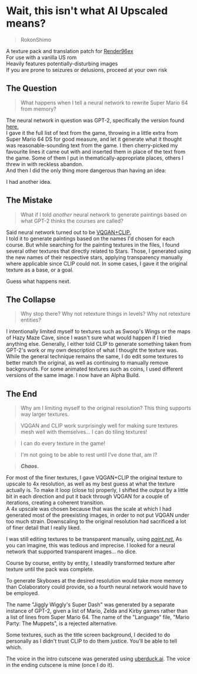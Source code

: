 # Wait, this isn't what AI Upscaled means?
> RokonShimo

A texture pack and translation patch for [Render96ex](https://sm64pc.info)  
For use with a vanilla US rom  
Heavily features potentially-disturbing images  
If you are prone to seizures or delusions, proceed at your own risk

## The Question  
> What happens when I tell a neural network to rewrite Super Mario 64 from memory? 
 
The neural network in question was GPT-2, specifically the version found [here.](https://colab.research.google.com/drive/1VLG8e7YSEwypxU-noRNhsv5dW4NfTGce)  
I gave it the full list of text from the game, throwing in a little extra from Super Mario 64 DS for good measure, and let it generate what it thought was reasonable-sounding text from the game. I then cherry-picked my favourite lines it came out with and inserted them in place of the text from the game. Some of them I put in thematically-appropriate places, others I threw in with reckless abandon.  
And then I did the only thing more dangerous than having an idea:

I had another idea. 

## The Mistake  
> What if I told *another* neural network to generate paintings based on what GPT-2 thinks the courses are called?  

Said neural network turned out to be [VQGAN+CLIP.](https://colab.research.google.com/drive/1wkF67ThUz37T2_oPIuSwuO4e_-0vjaLs?usp=sharing)  
I told it to generate paintings based on the names I'd chosen for each course. But while searching for the painting textures in the files, I found several other textures that directly related to Stars. Those, I generated using the new names of their respective stars, applying transparency manually where applicable since CLIP could not. In some cases, I gave it the original texture as a base, or a goal.

Guess what happens next.

## The Collapse  
> Why stop there? Why not retexture things in levels? Why not retexture entities?

I intentionally limited myself to textures such as Swoop's Wings or the maps of Hazy Maze Cave, since I wasn't sure what would happen if I tried anything else. Generally, I either told CLIP to generate something taken from GPT-2's work or my own description of what I thought the texture was. While the general technique remains the same, I do edit some textures to better match the original, as well as continuing to manually remove backgrounds. For some animated textures such as coins, I used different versions of the same image.
I now have an Alpha Build.

## The End
> Why am I limiting myself to the original resolution? This thing supports way larger textures.

> VQGAN and CLIP work surprisingly well for making sure textures mesh well with themselves... I can do tiling textures!

> I can do every texture in the game!

> I'm not going to be able to rest until I've done that, am I?

> ***Chaos.***

For most of the finer textures, I gave VQGAN+CLIP the original texture to upscale to 4x resolution, as well as my best guess at what the texture actually is. To make it loop (close to) properly, I shifted the output by a little bit in each direction and put it back through VQGAN for a couple of iterations, creating a coherent transition.  
A 4x upscale was chosen because that was the scale at which I had generated most of the preexisting images, in order to not put VQGAN under too much strain. Downscaling to the original resolution had sacrificed a lot of finer detail that I really liked.

I was still editing textures to be transparent manually, using [*paint.net.*](https://getpaint.net) As you can imagine, this was tedious and imprecise. I looked for a neural network that supported transparent images... no dice.

Course by course, entity by entity, I steadily transformed texture after texture until the pack was complete.

To generate Skyboxes at the desired resolution would take more memory than Colaboratory could provide, so a fourth neural network would have to be employed.

The name "Jiggly Wiggly's Super Dash" was generated by a separate instance of GPT-2, given a list of Mario, Zelda and Kirby games rather than a list of lines from Super Mario 64. The name of the "Language" file, "Mario Party: The Muppets", is a rejected alternative.

Some textures, such as the title screen background, I decided to do personally as I didn't trust CLIP to do them justice. You'll be able to tell which.

The voice in the intro cutscene was generated using [uberduck.ai](https://uberduck.ai). The voice in the ending cutscene is mine (once I do it).
